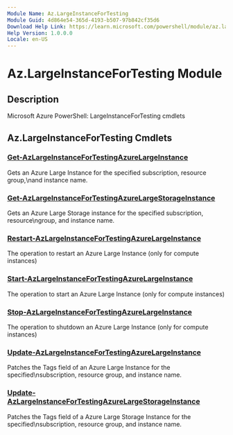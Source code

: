 ```yaml
---
Module Name: Az.LargeInstanceForTesting
Module Guid: 4d864e54-365d-4193-b507-97b842cf35d6
Download Help Link: https://learn.microsoft.com/powershell/module/az.largeinstancefortesting
Help Version: 1.0.0.0
Locale: en-US
---
```


# Az.LargeInstanceForTesting Module
## Description
Microsoft Azure PowerShell: LargeInstanceForTesting cmdlets

## Az.LargeInstanceForTesting Cmdlets
### [Get-AzLargeInstanceForTestingAzureLargeInstance](Get-AzLargeInstanceForTestingAzureLargeInstance.md)
Gets an Azure Large Instance for the specified subscription, resource group,\nand instance name.

### [Get-AzLargeInstanceForTestingAzureLargeStorageInstance](Get-AzLargeInstanceForTestingAzureLargeStorageInstance.md)
Gets an Azure Large Storage instance for the specified subscription, resource\ngroup, and instance name.

### [Restart-AzLargeInstanceForTestingAzureLargeInstance](Restart-AzLargeInstanceForTestingAzureLargeInstance.md)
The operation to restart an Azure Large Instance (only for compute instances)

### [Start-AzLargeInstanceForTestingAzureLargeInstance](Start-AzLargeInstanceForTestingAzureLargeInstance.md)
The operation to start an Azure Large Instance (only for compute instances)

### [Stop-AzLargeInstanceForTestingAzureLargeInstance](Stop-AzLargeInstanceForTestingAzureLargeInstance.md)
The operation to shutdown an Azure Large Instance (only for compute instances)

### [Update-AzLargeInstanceForTestingAzureLargeInstance](Update-AzLargeInstanceForTestingAzureLargeInstance.md)
Patches the Tags field of an Azure Large Instance for the specified\nsubscription, resource group, and instance name.

### [Update-AzLargeInstanceForTestingAzureLargeStorageInstance](Update-AzLargeInstanceForTestingAzureLargeStorageInstance.md)
Patches the Tags field of a Azure Large Storage Instance for the specified\nsubscription, resource group, and instance name.

